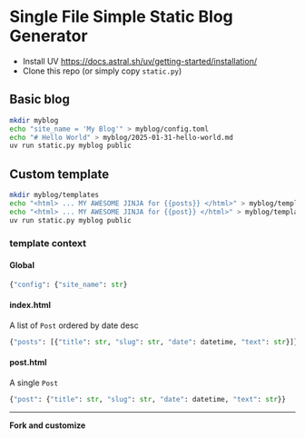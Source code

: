# Single File Simple Static Blog Generator

- Install UV https://docs.astral.sh/uv/getting-started/installation/ 
- Clone this repo (or simply copy `static.py`)


## Basic blog

```bash
mkdir myblog
echo "site_name = 'My Blog'" > myblog/config.toml
echo "# Hello World" > myblog/2025-01-31-hello-world.md
uv run static.py myblog public
```

## Custom template

```bash
mkdir myblog/templates
echo "<html> ... MY AWESOME JINJA for {{posts}} </html>" > myblog/templates/index.html
echo "<html> ... MY AWESOME JINJA for {{post}} </html>" > myblog/templates/post.html
uv run static.py myblog public
```

### template context

#### Global

```py
{"config": {"site_name": str}
```

#### index.html

A list of `Post` ordered by date desc

```py
{"posts": [{"title": str, "slug": str, "date": datetime, "text": str}]}
```

#### post.html

A single `Post`

```py
{"post": {"title": str, "slug": str, "date": datetime, "text": str}}
```




---

**Fork and customize**
